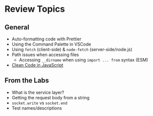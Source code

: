 # Review Topics

## General

- Auto-formatting code with Prettier
- Using the Command Palette in VSCode
- Using `fetch` (client-side) & `node-fetch` (server-side/node.js)
- Path issues when accessing files
  - Accessing `__dirname` when using `import ... from` syntax (ESM)
- [Clean Code in JavaScript](https://github.com/ryanmcdermott/clean-code-javascript)

## From the Labs

- What is the service layer?
- Getting the request body from a string
- `socket.write` vs `socket.end`
- Test names/descriptions
